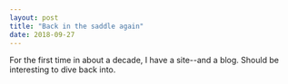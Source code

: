 ```yaml
---
layout: post
title: "Back in the saddle again"
date: 2018-09-27
---
```


For the first time in about a decade, I have a site--and a blog. Should be interesting to dive back into.
